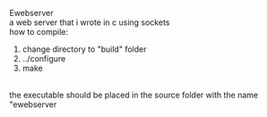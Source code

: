 Ewebserver
<br>
a web server that i wrote in c using sockets
<br>
how to compile:<br>
1. change directory to "build" folder
2. ../configure
3. make
<br>
the executable should be placed in the source folder with the name "ewebserver
